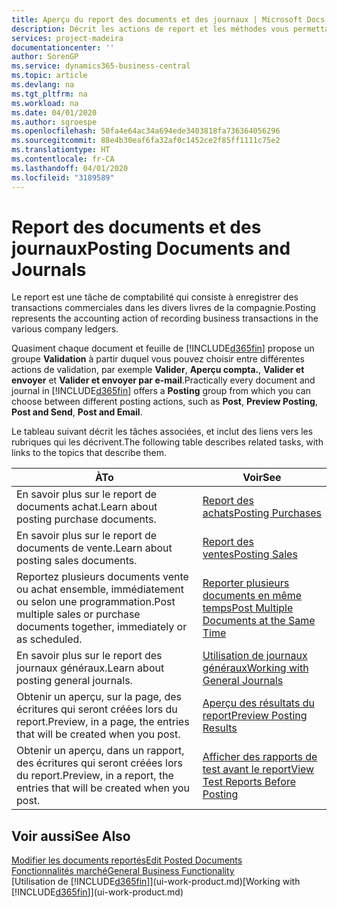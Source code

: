 ```yaml
---
title: Aperçu du report des documents et des journaux | Microsoft Docs
description: Décrit les actions de report et les méthodes vous permettant de reporter des documents et des journaux.
services: project-madeira
documentationcenter: ''
author: SorenGP
ms.service: dynamics365-business-central
ms.topic: article
ms.devlang: na
ms.tgt_pltfrm: na
ms.workload: na
ms.date: 04/01/2020
ms.author: sgroespe
ms.openlocfilehash: 50fa4e64ac34a694ede3403818fa736364056296
ms.sourcegitcommit: 88e4b30eaf6fa32af0c1452ce2f85ff1111c75e2
ms.translationtype: HT
ms.contentlocale: fr-CA
ms.lasthandoff: 04/01/2020
ms.locfileid: "3189589"
---
```

# <a name="posting-documents-and-journals"></a><span data-ttu-id="fb516-103">Report des documents et des journaux</span><span class="sxs-lookup"><span data-stu-id="fb516-103">Posting Documents and Journals</span></span>
<span data-ttu-id="fb516-104">Le report est une tâche de comptabilité qui consiste à enregistrer des transactions commerciales dans les divers livres de la compagnie.</span><span class="sxs-lookup"><span data-stu-id="fb516-104">Posting represents the accounting action of recording business transactions in the various company ledgers.</span></span>

<span data-ttu-id="fb516-105">Quasiment chaque document et feuille de [!INCLUDE[d365fin](includes/d365fin_md.md)] propose un groupe **Validation** à partir duquel vous pouvez choisir entre différentes actions de validation, par exemple **Valider**, **Aperçu compta.**, **Valider et envoyer** et **Valider et envoyer par e-mail**.</span><span class="sxs-lookup"><span data-stu-id="fb516-105">Practically every document and journal in [!INCLUDE[d365fin](includes/d365fin_md.md)] offers a **Posting** group from which you can choose between different posting actions, such as **Post**, **Preview Posting**, **Post and Send**, **Post and Email**.</span></span>

<span data-ttu-id="fb516-106">Le tableau suivant décrit les tâches associées, et inclut des liens vers les rubriques qui les décrivent.</span><span class="sxs-lookup"><span data-stu-id="fb516-106">The following table describes related tasks, with links to the topics that describe them.</span></span>

| <span data-ttu-id="fb516-107">À</span><span class="sxs-lookup"><span data-stu-id="fb516-107">To</span></span> | <span data-ttu-id="fb516-108">Voir</span><span class="sxs-lookup"><span data-stu-id="fb516-108">See</span></span> |
| --- | --- |
| <span data-ttu-id="fb516-109">En savoir plus sur le report de documents achat.</span><span class="sxs-lookup"><span data-stu-id="fb516-109">Learn about posting purchase documents.</span></span> |[<span data-ttu-id="fb516-110">Report des achats</span><span class="sxs-lookup"><span data-stu-id="fb516-110">Posting Purchases</span></span>](ui-post-purchases.md) |
| <span data-ttu-id="fb516-111">En savoir plus sur le report de documents de vente.</span><span class="sxs-lookup"><span data-stu-id="fb516-111">Learn about posting sales documents.</span></span> |[<span data-ttu-id="fb516-112">Report des ventes</span><span class="sxs-lookup"><span data-stu-id="fb516-112">Posting Sales</span></span>](ui-post-sales.md) |
| <span data-ttu-id="fb516-113">Reportez plusieurs documents vente ou achat ensemble, immédiatement ou selon une programmation.</span><span class="sxs-lookup"><span data-stu-id="fb516-113">Post multiple sales or purchase documents together, immediately or as scheduled.</span></span>|[<span data-ttu-id="fb516-114">Reporter plusieurs documents en même temps</span><span class="sxs-lookup"><span data-stu-id="fb516-114">Post Multiple Documents at the Same Time</span></span>](ui-batch-posting.md)|
| <span data-ttu-id="fb516-115">En savoir plus sur le report des journaux généraux.</span><span class="sxs-lookup"><span data-stu-id="fb516-115">Learn about posting general journals.</span></span> |[<span data-ttu-id="fb516-116">Utilisation de journaux généraux</span><span class="sxs-lookup"><span data-stu-id="fb516-116">Working with General Journals</span></span>](ui-work-general-journals.md) |
| <span data-ttu-id="fb516-117">Obtenir un aperçu, sur la page, des écritures qui seront créées lors du report.</span><span class="sxs-lookup"><span data-stu-id="fb516-117">Preview, in a page, the entries that will be created when you post.</span></span> |[<span data-ttu-id="fb516-118">Aperçu des résultats du report</span><span class="sxs-lookup"><span data-stu-id="fb516-118">Preview Posting Results</span></span>](ui-how-preview-post-results.md) |
| <span data-ttu-id="fb516-119">Obtenir un aperçu, dans un rapport, des écritures qui seront créées lors du report.</span><span class="sxs-lookup"><span data-stu-id="fb516-119">Preview, in a report, the entries that will be created when you post.</span></span> |[<span data-ttu-id="fb516-120">Afficher des rapports de test avant le report</span><span class="sxs-lookup"><span data-stu-id="fb516-120">View Test Reports Before Posting</span></span>](ui-how-view-test-reports-posting.md) |

## <a name="see-also"></a><span data-ttu-id="fb516-121">Voir aussi</span><span class="sxs-lookup"><span data-stu-id="fb516-121">See Also</span></span>
[<span data-ttu-id="fb516-122">Modifier les documents reportés</span><span class="sxs-lookup"><span data-stu-id="fb516-122">Edit Posted Documents</span></span>](across-edit-posted-document.md)  
[<span data-ttu-id="fb516-123">Fonctionnalités marché</span><span class="sxs-lookup"><span data-stu-id="fb516-123">General Business Functionality</span></span>](ui-across-business-areas.md)  
<span data-ttu-id="fb516-124">[Utilisation de [!INCLUDE[d365fin](includes/d365fin_md.md)]](ui-work-product.md)</span><span class="sxs-lookup"><span data-stu-id="fb516-124">[Working with [!INCLUDE[d365fin](includes/d365fin_md.md)]](ui-work-product.md)</span></span>
